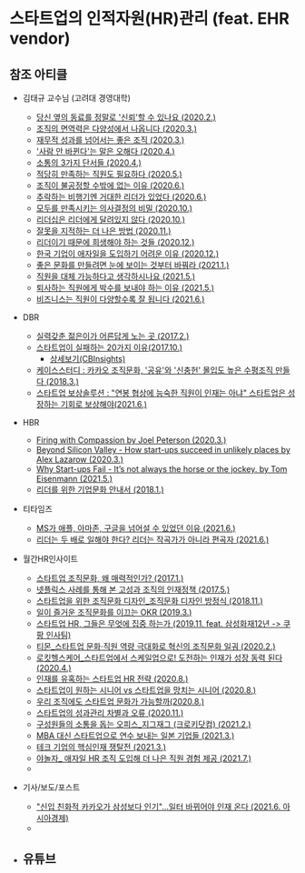 # 스타트업의 인적자원(HR)관리 (feat. EHR vendor)

## 참조 아티클
- 김태규 교수님 (고려대 경영대학)
  - [당신 옆의 동료를 정말로 '신뢰'할 수 있나요 (2020.2.)](https://now.rememberapp.co.kr/2020/02/16/6703/)
  - [조직의 면역력은 다양성에서 나옵니다 (2020.3.)](https://now.rememberapp.co.kr/2020/03/15/7186/)
  - [재무적 성과를 넘어서는 좋은 조직 (2020.3.)](https://now.rememberapp.co.kr/2020/03/29/7393/)
  - ['사람 안 바뀐다'는 말은 오해다 (2020.4.)](https://now.rememberapp.co.kr/2020/04/12/7578/)
  - [소통의 3가지 단서들 (2020.4.)](https://now.rememberapp.co.kr/2020/04/25/7825/)
  - [적당히 만족하는 직원도 필요하다 (2020.5.)](https://now.rememberapp.co.kr/2020/05/31/8374/)
  - [조직이 불공정할 수밖에 없는 이유 (2020.6.)](https://now.rememberapp.co.kr/2020/06/14/8614/)
  - [추락하는 비행기엔 거대한 리더가 있었다 (2020.6.)](https://now.rememberapp.co.kr/2020/06/28/8848/)
  - [모두를 만족시키는 의사결정의 비밀 (2020.10.)](https://now.rememberapp.co.kr/2020/10/11/10319/)
  - [리더십은 리더에게 달려있지 않다 (2020.10.)](https://now.rememberapp.co.kr/2020/10/25/10503/)
  - [잘못을 지적하는 더 나은 방법 (2020.11.)](https://now.rememberapp.co.kr/2020/11/08/10663/)
  - [리더이기 때문에 희생해야 하는 것들 (2020.12.)](https://now.rememberapp.co.kr/2020/12/06/11016/)
  - [한국 기업이 애자일을 도입하기 어려운 이유 (2020.12.)](https://now.rememberapp.co.kr/2020/12/20/11260/)
  - [좋은 문화를 만들려면 눈에 보이는 것부터 바꿔라 (2021.1.)](https://now.rememberapp.co.kr/2021/01/24/11627/)
  - [직원을 대체 가능하다고 생각하시나요 (2021.5.)](https://now.rememberapp.co.kr/2021/05/09/12681/)
  - [퇴사하는 직원에게 박수를 보내야 하는 이유 (2021.5.)](https://now.rememberapp.co.kr/2021/05/30/12948/)
  - [비즈니스는 직원이 다양할수록 잘 됩니다 (2021.6.)](https://now.rememberapp.co.kr/2021/06/27/13411/)

- DBR
  - [실력갖춘 젊은이가 어른답게 노는 곳 (2017.2.)](https://dbr.donga.com/article/view/1201/article_no/7985/ac/search)
  - [스타트업이 실패하는 20가지 이유(2017.10.)](https://dbr.donga.com/graphic/view/gdbr_no/5909)
    - [상세보기(CBInsights)](https://www.cbinsights.com/research/startup-failure-reasons-top/)
  - [케이스스터디 : 카카오 조직문화, '공유'와 '신충헌' 몰입도 높은 수평조직 만들다 (2018.3.)](https://dbr.donga.com/article/view/1201/article_no/8549/ac/magazine)
  - [스타트업 보상솔루션 : "연봉 협상에 능숙한 직원이 인재는 아냐" 스타트업은 성장하는 기회로 보상해야(2021.6.)](https://dbr.donga.com/article/view/1201/article_no/10064/ac/search)


- HBR
  - [Firing with Compassion by Joel Peterson (2020.3.)](https://hbr.org/2020/03/firing-with-compassion)
  - [Beyond Silicon Valley - How start-ups succeed in unlikely places by Alex Lazarow (2020.3.)](https://hbr.org/2020/03/beyond-silicon-valley)
  - [Why Start-ups Fail - It’s not always the horse or the jockey. by Tom Eisenmann (2021.5.)](https://hbr.org/2021/05/why-start-ups-fail)
  - [리더를 위한 기업문화 안내서 (2018.1.)](https://www.hbrkorea.com/article/view/atype/ma/category_id/7_1/article_no/1091)
  
- 티타임즈
  - [MS가 애플, 아마존, 구글을 넘어설 수 있었던 이유 (2021.6.)](https://youtu.be/PKMGAr8DrVc)
  - [리더는 두 배로 일해야 한다? 리더는 작곡가가 아니라 편곡자 (2021.6.)](http://www.ttimes.co.kr/view.html?no=2021062515417788333&ref=kko)

- 월간HR인사이트
  - [스타트업 조직문화, 왜 매력적인가? (2017.1.)](https://www.hrinsight.co.kr/view/view.asp?in_cate=114&gopage=1&bi_pidx=26124)
  - [넷플릭스 사례를 통해 본 고성과 조직의 인재정책 (2017.5.)](https://www.hrinsight.co.kr/view/view.asp?in_cate=112&gopage=1&bi_pidx=26497)
  - [스타트업을 위한 조직문화 디자인_조직문화 디자인 방정식 (2018.11.)](https://www.hrinsight.co.kr/view/view.asp?in_cate=114&gopage=1&bi_pidx=28553)
  - [일이 즐거운 조직문화를 이끄는 OKR (2019.3.)](https://www.hrinsight.co.kr/view/view.asp?in_cate=114&gopage=1&bi_pidx=28924)
  - [스타트업 HR, 그들은 무엇에 집중 하는가 (2019.11. feat. 삼성화재12년 -> 쿠팡 인사팀)](https://www.hrinsight.co.kr/view/view.asp?in_cate=112&bi_pidx=29950)
  - [티몬_스타트업 문화·직원 역량 극대화로 혁신의 조직문화 일궈 (2020.2.)](https://www.hrinsight.co.kr/view/view.asp?in_cate=114&gopage=1&bi_pidx=30303)
  - [로킷헬스케어_스타트업에서 스케일업으로! 도전하는 인재가 성장 동력 된다 (2020.4.)](https://www.hrinsight.co.kr/view/view.asp?in_cate=110&gopage=1&bi_pidx=30574)
  - [인재를 유혹하는 스타트업 HR 전략 (2020.8.)](https://www.hrinsight.co.kr/view/view.asp?in_cate=109&gopage=1&bi_pidx=31081)
  - [스타트업이 원하는 시니어 vs 스타트업을 망치는 시니어 (2020.8.)](https://www.hrinsight.co.kr/view/view.asp?in_cate=109&gopage=1&bi_pidx=31078)
  - [우리 조직에도 스타트업 문화가 가능할까(2020.8.)](https://www.hrinsight.co.kr/view/view.asp?in_cate=109&gopage=1&bi_pidx=31079)
  - [스타트업의 성과관리 차별과 오류 (2020.11.)](https://www.hrinsight.co.kr/view/view.asp?in_cate=109&gopage=1&bi_pidx=31458)
  - [구성원들의 소통을 돕는 오피스_지그재그 (크로키닷컴) (2021.2.)](https://www.hrinsight.co.kr/view/view.asp?in_cate=114&gopage=1&bi_pidx=31853)
  - [MBA 대신 스타트업으로 연수 보내는 일본 기업들 (2021.3.)](https://www.hrinsight.co.kr/view/view.asp?in_cate=113&gopage=1&bi_pidx=31989)
  - [테크 기업의 핵심인재 쟁탈전 (2021.3.)](https://www.hrinsight.co.kr/view/view.asp?in_cate=109&gopage=1&bi_pidx=31998)
  - [야놀자_ 애자일 HR 조직 도입해 더 나은 직원 경험 제공 (2021.7.)](https://www.hrinsight.co.kr/view/view.asp?in_cate=109&gopage=1&bi_pidx=32545)
  - 

- 기사/보도/포스트
  - ["신입 친화적 카카오가 삼성보다 인기"…일터 바뀌어야 인재 온다 (2021.6. 아시아경제)](https://m.post.naver.com/viewer/postView.naver?volumeNo=31771374&memberNo=11466887)
  - 

- 유튜브
  - 
